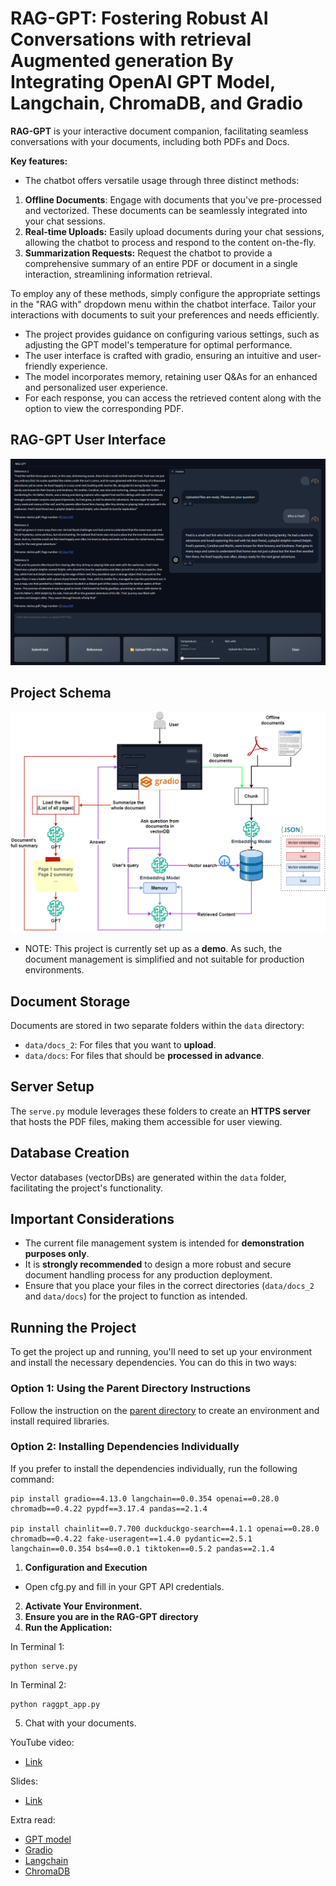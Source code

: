 # RAG-GPT: Fostering Robust AI Conversations with retrieval Augmented generation By Integrating OpenAI GPT Model, Langchain, ChromaDB, and Gradio

**RAG-GPT** is your interactive document companion, facilitating seamless conversations with your documents, including both PDFs and Docs. 

**Key features:**

* The chatbot offers versatile usage through three distinct methods:
1. **Offline Documents**: Engage with documents that you've pre-processed and vectorized. These documents can be seamlessly integrated into your chat sessions.
2. **Real-time Uploads:** Easily upload documents during your chat sessions, allowing the chatbot to process and respond to the content on-the-fly.
3. **Summarization Requests:** Request the chatbot to provide a comprehensive summary of an entire PDF or document in a single interaction, streamlining information retrieval.

To employ any of these methods, simply configure the appropriate settings in the "RAG with" dropdown menu within the chatbot interface. Tailor your interactions with documents to suit your preferences and needs efficiently.

* The project provides guidance on configuring various settings, such as adjusting the GPT model's temperature for optimal performance.
* The user interface is crafted with gradio, ensuring an intuitive and user-friendly experience.
* The model incorporates memory, retaining user Q&As for an enhanced and personalized user experience.
* For each response, you can access the retrieved content along with the option to view the corresponding PDF. 

## RAG-GPT User Interface
<div align="center">
  <img src="images/RAGGPT UI.png" alt="RAG-GPT UI">
</div>

## Project Schema
<div align="center">
  <img src="images/RAGGPT_schema.png" alt="Schema">
</div>

* NOTE: This project is currently set up as a **demo**. As such, the document management is simplified and not suitable for production environments.

## Document Storage
Documents are stored in two separate folders within the `data` directory:
- `data/docs_2`: For files that you want to **upload**.
- `data/docs`: For files that should be **processed in advance**.

## Server Setup
The `serve.py` module leverages these folders to create an **HTTPS server** that hosts the PDF files, making them accessible for user viewing.

## Database Creation
Vector databases (vectorDBs) are generated within the `data` folder, facilitating the project's functionality.

## Important Considerations
- The current file management system is intended for **demonstration purposes only**.
- It is **strongly recommended** to design a more robust and secure document handling process for any production deployment.
- Ensure that you place your files in the correct directories (`data/docs_2` and `data/docs`) for the project to function as intended.

## Running the Project

To get the project up and running, you'll need to set up your environment and install the necessary dependencies. You can do this in two ways:

### Option 1: Using the Parent Directory Instructions

Follow the instruction on the [parent directory](https://github.com/Farzad-R/LLM-playground/tree/master) to create an environment and install required libraries. 

### Option 2: Installing Dependencies Individually
If you prefer to install the dependencies individually, run the following command:

```
pip install gradio==4.13.0 langchain==0.0.354 openai==0.28.0 chromadb==0.4.22 pypdf==3.17.4 pandas==2.1.4

pip install chainlit==0.7.700 duckduckgo-search==4.1.1 openai==0.28.0 chromadb==0.4.22 fake-useragent==1.4.0 pydantic==2.5.1 langchain==0.0.354 bs4==0.0.1 tiktoken==0.5.2 pandas==2.1.4
```

1. **Configuration and Execution**
* Open cfg.py and fill in your GPT API credentials.

2. **Activate Your Environment.**
3. **Ensure you are in the RAG-GPT directory**
4. **Run the Application:**

In Terminal 1:
```
python serve.py
```

In Terminal 2:
```
python raggpt_app.py
```
5. Chat with your documents.

YouTube video:
- [Link](https://www.youtube.com/watch?v=1FERFfut4Uw&t=3s)

Slides:
- [Link](https://github.com/Farzad-R/LLM-Zero-to-Hundred/blob/master/presentation/presentation.pdf)

Extra read:
- [GPT model](https://platform.openai.com/docs/models/overview) 
- [Gradio](https://www.gradio.app/guides/quickstart)
- [Langchain](https://python.langchain.com/docs/get_started/quickstart)
- [ChromaDB](https://www.trychroma.com/)